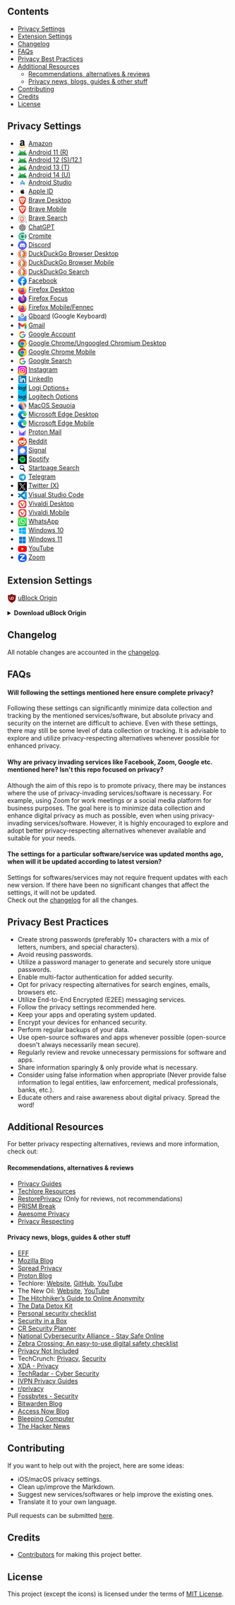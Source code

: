 ## Contents
- [Privacy Settings](#privacy-settings)
- [Extension Settings](#extension-settings)
- [Changelog](#changelog)
- [FAQs](#faqs)
- [Privacy Best Practices](#privacy-best-practices)
- [Additional Resources](#additional-resources)
  - [Recommendations, alternatives & reviews](#recommendations-alternatives--reviews)
  - [Privacy news, blogs, guides & other stuff](#privacy-news-blogs-guides--other-stuff)
- [Contributing](#contributing)
- [Credits](#credits)
- [License](#license)



## Privacy Settings
- <img src="icons/amazon.png" width="20" align="center"> [Amazon](https://github.com/StellarSand/privacy-settings/blob/main/Privacy%20Settings/Amazon.md)
- <img src="icons/android.png" width="20" align="center"> [Android 11 (R)](https://github.com/StellarSand/privacy-settings/blob/main/Privacy%20Settings/Android-11.md)
- <img src="icons/android.png" width="20" align="center"> [Android 12 (S)/12.1](https://github.com/StellarSand/privacy-settings/blob/main/Privacy%20Settings/Android-12.md)
- <img src="icons/android.png" width="20" align="center"> [Android 13 (T)](https://github.com/StellarSand/privacy-settings/blob/main/Privacy%20Settings/Android-13.md)
- <img src="icons/android.png" width="20" align="center"> [Android 14 (U)](https://github.com/StellarSand/privacy-settings/blob/main/Privacy%20Settings/Android-14.md)
- <img src="icons/android_studio.png" width="20" align="center"> [Android Studio](https://github.com/StellarSand/privacy-settings/blob/main/Privacy%20Settings/Android-Studio.md)
- <img src="icons/apple.png" width="20" align="center"> [Apple ID](https://github.com/StellarSand/privacy-settings/blob/main/Privacy%20Settings/Apple-ID.md)
- <img src="icons/brave.png" width="20" align="center"> [Brave Desktop](https://github.com/StellarSand/privacy-settings/blob/main/Privacy%20Settings/Brave.md)
- <img src="icons/brave.png" width="20" align="center"> [Brave Mobile](https://github.com/StellarSand/privacy-settings/blob/main/Privacy%20Settings/Brave-Mobile.md)
- <img src="icons/brave_search.png" width="20" align="center"> [Brave Search](https://github.com/StellarSand/privacy-settings/blob/main/Privacy%20Settings/Brave-Search.md)
- <img src="icons/chatgpt.png" width="20" align="center"> [ChatGPT](https://github.com/StellarSand/privacy-settings/blob/main/Privacy%20Settings/ChatGPT.md)
- <img src="icons/cromite.png" width="20" align="center"> [Cromite](https://github.com/StellarSand/privacy-settings/blob/main/Privacy%20Settings/Cromite.md)
- <img src="icons/discord.png" width="20" align="center"> [Discord](https://github.com/StellarSand/privacy-settings/blob/main/Privacy%20Settings/Discord.md)
- <img src="icons/duckduckgo.png" width="20" align="center"> [DuckDuckGo Browser Desktop](https://github.com/StellarSand/privacy-settings/blob/main/Privacy%20Settings/DuckDuckGo-Browser.md)
- <img src="icons/duckduckgo.png" width="20" align="center"> [DuckDuckGo Browser Mobile](https://github.com/StellarSand/privacy-settings/blob/main/Privacy%20Settings/DuckDuckGo-Browser-Mobile.md)
- <img src="icons/duckduckgo.png" width="20" align="center"> [DuckDuckGo Search](https://github.com/StellarSand/privacy-settings/blob/main/Privacy%20Settings/DuckDuckGo-Search.md)
- <img src="icons/facebook.png" width="20" align="center"> [Facebook](https://github.com/StellarSand/privacy-settings/blob/main/Privacy%20Settings/Facebook.md)
- <img src="icons/firefox.png" width="20" align="center"> [Firefox Desktop](https://github.com/StellarSand/privacy-settings/blob/main/Privacy%20Settings/Firefox.md)
- <img src="icons/firefox_focus.png" width="20" align="center"> [Firefox Focus](https://github.com/StellarSand/privacy-settings/blob/main/Privacy%20Settings/Firefox-Focus.md)
- <img src="icons/firefox.png" width="20" align="center"> [Firefox Mobile/Fennec](https://github.com/StellarSand/privacy-settings/blob/main/Privacy%20Settings/Firefox-Mobile.md)
- <img src="icons/gboard.png" width="20" align="center"> [Gboard](https://github.com/StellarSand/privacy-settings/blob/main/Privacy%20Settings/Gboard.md) (Google Keyboard)
- <img src="icons/gmail.png" width="20" align="center"> [Gmail](https://github.com/StellarSand/privacy-settings/blob/main/Privacy%20Settings/Gmail.md)
- <img src="icons/google.png" width="20" align="center"> [Google Account](https://github.com/StellarSand/privacy-settings/blob/main/Privacy%20Settings/Google-Account.md)
- <img src="icons/google_chrome.png" width="20" align="center"> [Google Chrome/Ungoogled Chromium Desktop](https://github.com/StellarSand/privacy-settings/blob/main/Privacy%20Settings/Google-Chrome.md)
- <img src="icons/google_chrome.png" width="20" align="center"> [Google Chrome Mobile](https://github.com/StellarSand/privacy-settings/blob/main/Privacy%20Settings/Google-Chrome-Mobile.md)
- <img src="icons/google.png" width="20" align="center"> [Google Search](https://github.com/StellarSand/privacy-settings/blob/main/Privacy%20Settings/Google-Search.md)
- <img src="icons/instagram.png" width="20" align="center"> [Instagram](https://github.com/StellarSand/privacy-settings/blob/main/Privacy%20Settings/Instagram.md)
- <img src="icons/linkedin.png" width="20" align="center"> [LinkedIn](https://github.com/StellarSand/privacy-settings/blob/main/Privacy%20Settings/LinkedIn.md)
- <img src="icons/logitech.png" width="20" align="center"> [Logi Options+](https://github.com/StellarSand/privacy-settings/blob/main/Privacy%20Settings/Logi-Options%2B.md)
- <img src="icons/logitech.png" width="20" align="center"> [Logitech Options](https://github.com/StellarSand/privacy-settings/blob/main/Privacy%20Settings/Logitech-Options.md)
- <img src="icons/sequoia.png" width="20" align="center"> [MacOS Sequoia](https://github.com/StellarSand/privacy-settings/blob/main/Privacy%20Settings/MacOS-Sequoia.md)
- <img src="icons/microsoft_edge.png" width="20" align="center"> [Microsoft Edge Desktop](https://github.com/StellarSand/privacy-settings/blob/main/Privacy%20Settings/Microsoft-Edge.md)
- <img src="icons/microsoft_edge.png" width="20" align="center"> [Microsoft Edge Mobile](https://github.com/StellarSand/privacy-settings/blob/main/Privacy%20Settings/Microsoft-Edge-Mobile.md)
- <img src="icons/proton_mail.svg" width="20" align="center"> [Proton Mail](https://github.com/StellarSand/privacy-settings/blob/main/Privacy%20Settings/Proton-Mail.md)
- <img src="icons/reddit.png" width="20" align="center"> [Reddit](https://github.com/StellarSand/privacy-settings/blob/main/Privacy%20Settings/Reddit.md)
- <img src="icons/signal.png" width="20" align="center"> [Signal](https://github.com/StellarSand/privacy-settings/blob/main/Privacy%20Settings/Signal.md)
- <img src="icons/spotify.png" width="20" align="center"> [Spotify](https://github.com/StellarSand/privacy-settings/blob/main/Privacy%20Settings/Spotify.md)
- <img src="icons/startpage_search.png" width="20" align="center"> [Startpage Search](https://github.com/StellarSand/privacy-settings/blob/main/Privacy%20Settings/Startpage-Search.md)
- <img src="icons/telegram.png" width="20" align="center"> [Telegram](https://github.com/StellarSand/privacy-settings/blob/main/Privacy%20Settings/Telegram.md)
- <img src="icons/twitter.png" width="20" align="center"> [Twitter (X)](https://github.com/StellarSand/privacy-settings/blob/main/Privacy%20Settings/Twitter.md)
- <img src="icons/vscode.png" width="20" align="center"> [Visual Studio Code](https://github.com/StellarSand/privacy-settings/blob/main/Privacy%20Settings/Visual-Studio-Code.md)
- <img src="icons/vivaldi.png" width="20" align="center"> [Vivaldi Desktop](https://github.com/StellarSand/privacy-settings/blob/main/Privacy%20Settings/Vivaldi.md)
- <img src="icons/vivaldi.png" width="20" align="center"> [Vivaldi Mobile](https://github.com/StellarSand/privacy-settings/blob/main/Privacy%20Settings/Vivaldi-Mobile.md)
- <img src="icons/whatsapp.png" width="20" align="center"> [WhatsApp](https://github.com/StellarSand/privacy-settings/blob/main/Privacy%20Settings/WhatsApp.md)
- <img src="icons/windows_10.svg" width="20" align="center"> [Windows 10](https://github.com/StellarSand/privacy-settings/blob/main/Privacy%20Settings/Windows-10.md)
- <img src="icons/windows_11.svg" width="20" align="center"> [Windows 11](https://github.com/StellarSand/privacy-settings/blob/main/Privacy%20Settings/Windows-11.md)
- <img src="icons/youtube.png" width="20" align="center"> [YouTube](https://github.com/StellarSand/privacy-settings/blob/main/Privacy%20Settings/YouTube.md)
- <img src="icons/zoom.png" width="20" align="center"> [Zoom](https://github.com/StellarSand/privacy-settings/blob/main/Privacy%20Settings/Zoom.md)



## Extension Settings
<img src="icons/ublock.svg" width="20" align="center"> [uBlock Origin](https://github.com/StellarSand/privacy-settings/blob/main/Extensions%20Settings/uBlock-Origin.md)

<details>
  <summary><b>Download uBlock Origin</b></summary> 
  
  - [Google Chrome/Chromium based browsers (Desktop)](https://chrome.google.com/webstore/detail/ublock-origin/cjpalhdlnbpafiamejdnhcphjbkeiagm)
  - [Firefox Desktop](https://addons.mozilla.org/en-US/firefox/addon/ublock-origin/) (for `Firefox Mobile` & `Fennec` check in `Settings` > `Extensions`)
  - [Microsoft Edge Desktop](https://microsoftedge.microsoft.com/addons/detail/ublock-origin/odfafepnkmbhccpbejgmiehpchacaeak)
</details>



## Changelog
All notable changes are accounted in the [changelog](https://github.com/StellarSand/privacy-settings/blob/main/CHANGELOG.md).



## FAQs

#### Will following the settings mentioned here ensure complete privacy?
Following these settings can significantly minimize data collection and tracking by the mentioned services/software, but absolute privacy and security on the internet are difficult to achieve. Even with these settings, there may still be some level of data collection or tracking. It is advisable to explore and utilize privacy-respecting alternatives whenever possible for enhanced privacy.

#### Why are privacy invading services like Facebook, Zoom, Google etc. mentioned here? Isn't this repo focused on privacy?
Although the aim of this repo is to promote privacy, there may be instances where the use of privacy-invading services/software is necessary. For example, using Zoom for work meetings or a social media platform for business purposes. The goal here is to minimize data collection and enhance digital privacy as much as possible, even when using privacy-invading services/software. However, it is highly encouraged to explore and adopt better privacy-respecting alternatives whenever available and suitable for your needs.

#### The settings for a particular software/service was updated months ago, when will it be updated according to latest version?
Settings for softwares/services may not require frequent updates with each new version. If there have been no significant changes that affect the settings, it will not be updated.
<br>Check out the [changelog](https://github.com/StellarSand/privacy-settings/blob/main/CHANGELOG.md) for all the changes.



## Privacy Best Practices
- Create strong passwords (preferably 10+ characters with a mix of letters, numbers, and special characters).
- Avoid reusing passwords.
- Utilize a password manager to generate and securely store unique passwords.
- Enable multi-factor authentication for added security.
- Opt for privacy respecting alternatives for search engines, emails, browsers etc.
- Utilize End-to-End Encrypted (E2EE) messaging services.
- Follow the privacy settings recommended here.
- Keep your apps and operating system updated.
- Encrypt your devices for enhanced security.
- Perform regular backups of your data.
- Use open-source softwares and apps whenever possible (open-source doesn't always necessarily mean secure).
- Regularly review and revoke unnecessary permissions for software and apps.
- Share information sparingly & only provide what is necessary.
- Consider using false information when appropriate (Never provide false information to legal entities, law enforcement, medical professionals, banks, etc.).
- Educate others and raise awareness about digital privacy. Spread the word!



## Additional Resources
For better privacy respecting alternatives, reviews and more information, check out:

#### Recommendations, alternatives & reviews
- [Privacy Guides](https://www.privacyguides.org)
- [Techlore Resources](https://www.techlore.tech/resources.html)
- [RestorePrivacy](https://restoreprivacy.com/) (Only for reviews, not recommendations)
- [PRISM Break](https://prism-break.org/)
- [Awesome Privacy](https://github.com/pluja/awesome-privacy)
- [Privacy Respecting](https://github.com/nikitavoloboev/privacy-respecting)

#### Privacy news, blogs, guides & other stuff
- [EFF](https://www.eff.org/)
- [Mozilla Blog](https://blog.mozilla.org/)
- [Spread Privacy](https://spreadprivacy.com/)
- [Proton Blog](https://proton.me/blog/all)
- Techlore: [Website](https://www.techlore.tech), [GitHub](https://github.com/techlore), [YouTube](https://www.youtube.com/c/Techlore/)
- The New Oil: [Website](https://thenewoil.org/), [YouTube](https://www.youtube.com/c/TheNewOil)
- [The Hitchhiker’s Guide to Online Anonymity](https://anonymousplanet.org/guide.html)
- [The Data Detox Kit](https://datadetoxkit.org)
- [Personal security checklist](https://github.com/Lissy93/personal-security-checklist)
- [Security in a Box](https://securityinabox.org/)
- [CR Security Planner](https://securityplanner.consumerreports.org/)
- [National Cybersecurity Alliance - Stay Safe Online](https://staysafeonline.org/stay-safe-online/)
- [Zebra Crossing: An easy-to-use digital safety checklist](https://github.com/narwhalacademy/zebra-crossing)
- [Privacy Not Included](https://foundation.mozilla.org/en/privacynotincluded/)
- TechCrunch: [Privacy](https://techcrunch.com/category/privacy/), [Security](https://techcrunch.com/category/security/)
- [XDA - Privacy](https://www.xda-developers.com/tag/privacy/)
- [TechRadar - Cyber Security](https://www.techradar.com/computing/computing-security/cyber-security)
- [IVPN Privacy Guides](https://www.ivpn.net/privacy-guides/)
- [r/privacy](https://www.reddit.com/r/privacy/)
- [Fossbytes - Security](https://fossbytes.com/category/security/)
- [Bitwarden Blog](https://bitwarden.com/blog/)
- [Access Now Blog](https://www.accessnow.org/blog/)
- [Bleeping Computer](https://www.bleepingcomputer.com/)
- [The Hacker News](https://thehackernews.com/)



## Contributing
If you want to help out with the project, here are some ideas:

- iOS/macOS privacy settings.
- Clean up/improve the Markdown.
- Suggest new services/softwares or help improve the existing ones.
- Translate it to your own language.

Pull requests can be submitted [here](https://github.com/StellarSand/privacy-settings/pulls).



## Credits
- [Contributors](https://github.com/StellarSand/privacy-settings/graphs/contributors) for making this project better.



## License
This project (except the icons) is licensed under the terms of [MIT License](https://github.com/StellarSand/privacy-settings/blob/main/LICENSE).
